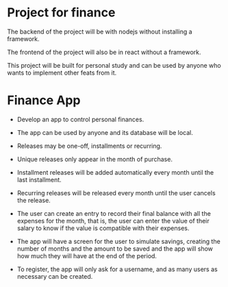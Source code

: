 # Project for finance

The backend of the project will be with nodejs without installing a framework.

The frontend of the project will also be in react without a framework.

This project will be built for personal study and can be used by anyone who wants to implement other feats from it.

# Finance App

- Develop an app to control personal finances.

- The app can be used by anyone and its database will be local.

- Releases may be one-off, installments or recurring.

- Unique releases only appear in the month of purchase.

- Installment releases will be added automatically every month until the last installment.

- Recurring releases will be released every month until the user cancels the release.

- The user can create an entry to record their final balance with all the expenses for the month, that is, the user can enter the value of their salary to know if the value is compatible with their expenses.

- The app will have a screen for the user to simulate savings, creating the number of months and the amount to be saved and the app will show how much they will have at the end of the period.

- To register, the app will only ask for a username, and as many users as necessary can be created.
